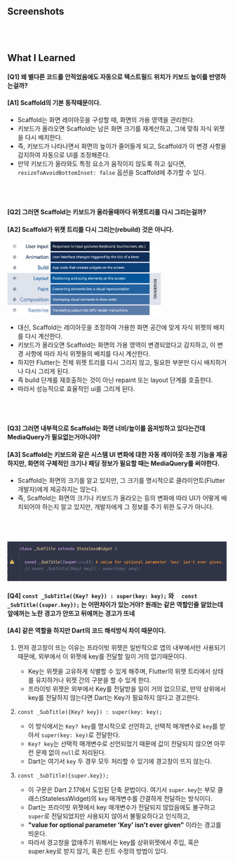 
## Screenshots



<br/>
<br/>

## What I Learned

#### [Q1] 왜 별다른 코드를 안적었음에도 자동으로 텍스트필드 위치가 키보드 높이를 반영하는걸까?


#### [A1] Scaffold의 기본 동작때문이다.
- Scaffold는 화면 레이아웃을 구성할 때, 화면의 가용 영역을 관리한다. 
- 키보드가 올라오면 Scaffold는 남은 화면 크기를 재계산하고, 그에 맞춰 자식 위젯을 다시 배치한다. 
- 즉, 키보드가 나타나면서 화면의 높이가 줄어들게 되고, Scaffold가 이 변경 사항을 감지하여 자동으로 UI를 조정해준다.
- 만약 키보드가 올라와도 특정 요소가 움직이지 않도록 하고 싶다면, `resizeToAvoidBottomInset: false` 옵션을 Scaffold에 추가할 수 있다.

<br/>

#

#### [Q2] 그러면 Scaffold는 키보드가 올라올때마다 위젯트리를 다시 그리는걸까?

#### [A2]  Scaffold가 위젯 트리를 다시 그리는(rebuild) 것은 아니다.
<img src="readme_images/img.png" width="350">

- 대신, Scaffold는 레이아웃을 조정하여 가용한 화면 공간에 맞게 자식 위젯의 배치를 다시 계산한다. 
- 키보드가 올라오면 Scaffold는 화면의 가용 영역이 변경되었다고 감지하고, 이 변경 사항에 따라 자식 위젯들의 배치를 다시 계산한다. 
- 하지만 Flutter는 전체 위젯 트리를 다시 그리지 않고, 필요한 부분만 다시 배치하거나 다시 그리게 된다. 
- 즉 build 단계를 재호출하는 것이 아닌 repaint 또는 layout 단계를 호출한다. 
- 따라서 성능적으로 효율적인 ui를 그리게 된다.

<br/>

#

#### [Q3] 그러면 내부적으로 Scaffold는  화면 너비/높이를 옵저빙하고 있다는건데 MediaQuery가 필요없는거아니야?
#### [A3] Scaffold는 키보드와 같은 시스템 UI 변화에 대한 자동 레이아웃 조정 기능을 제공하지만, 화면의 구체적인 크기나 패딩 정보가 필요할 때는 MediaQuery를 써야한다.
- Scaffold는 화면의 크기를 알고 있지만, 그 크기를 명시적으로 클라이언트(Flutter 개발자)에게 제공하지는 않는다. 
- 즉, Scaffold는 화면의 크기나 키보드가 올라오는 등의 변화에 따라 UI가 어떻게 배치되어야 하는지 알고 있지만, 개발자에게 그 정보를 주기 위한 도구가 아니다.

<br/>

#

<img src="img.png" width="500">

#### [Q4] `const _SubTitle({Key? key}) : super(key: key);` 와 `  const _SubTitle({super.key});` 는 어떤차이가 있는거야? 원래는 같은 역할인줄 알았는데 앞에꺼는 노란 경고가 안뜨고 뒤에꺼는 경고가 뜨네

#### [A4] 같은 역할을 하지만 Dart의 코드 해석방식 차이 때문이다.
1. 먼저 경고창이 뜨는 이유는 프라이빗 위젯은 일반적으로 앱의 내부에서만 사용되기 때문에, 외부에서 이 위젯에 key를 전달할 일이 거의 없기때문이다.
   - Key는 위젯을 고유하게 식별할 수 있게 해주며, Flutter의 위젯 트리에서 상태를 유지하거나 위젯 간의 구분을 할 수 있게 한다.
   - 프라이빗 위젯은 외부에서 Key를 전달받을 일이 거의 없으므로, 만약 상위에서 key를 전달하지 않는다면 Dart는 Key가 필요하지 않다고 경고한다.

2. `const _SubTitle({Key? key}) : super(key: key);`<br/>
   - 이 방식에서는 `Key? key`를 명시적으로 선언하고, 선택적 매개변수로 `key`를 받아서 `super(key: key)`로 전달한다. 
   - `Key? key`는 선택적 매개변수로 선언되었기 때문에 값이 전달되지 않으면 아무런 문제 없이 `null`로 처리된다.
   - Dart는 여기서 `key` 두 경우 모두 처리할 수 있기에 경고창이 뜨지 않는다.

3. `const _SubTitle({super.key});`<br/>
   - 이 구문은 Dart 2.17에서 도입된 단축 문법이다. 여기서 `super.key`는 부모 클래스(StatelessWidget)의 `key` 매개변수를 간결하게 전달하는 방식이다. 
   - Dart는 프라이빗 위젯에서 key 매개변수가 전달되지 않았음에도 불구하고 `super`로 전달되었지만 사용되지 않아서 불필요하다고 인식하고, 
   - **"value for optional parameter 'Key' isn't ever given"** 이라는 경고를 띄운다.
   - 따라서 경고창을 없애주기 위해서는 key를 상위위젯에서 주입, 혹은 super.key로 받지 않기, 혹은 린트 수정의 방법이 있다.

